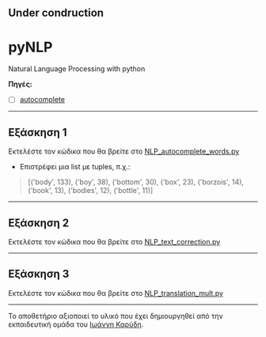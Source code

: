 ## Under condruction

# pyNLP
Natural Language Processing with python

**Πηγές:**
- [ ] [autocomplete](https://pypi.org/project/autocomplete/)
---

## Εξάσκηση 1
Εκτελέστε τον κώδικα που θα βρείτε στο [NLP_autocomplete_words.py](/source_code/NLP_autocomplete_words.py)

* Επιστρέφει μια list με tuples, π.χ.:
> [('body', 133), ('boy', 38), ('bottom', 30), ('box', 23), ('borzois', 14), ('book', 13), ('bodies', 12), ('bottle', 11)]


---

## Εξάσκηση 2
Εκτελέστε τον κώδικα που θα βρείτε στο [NLP_text_correction.py](/source_code/NLP_text_correction.py)


---

## Εξάσκηση 3
Εκτελέστε τον κώδικα που θα βρείτε στο [NLP_translation_mult.py](/source_code/NLP_translation_mult.py)


---

Το αποθετήριο αξιοποιεί το υλικό που έχει δημιουργηθεί από την εκπαιδευτική ομάδα του [Ιωάννη Καρύδη](https://github.com/ioanniskarydis).
